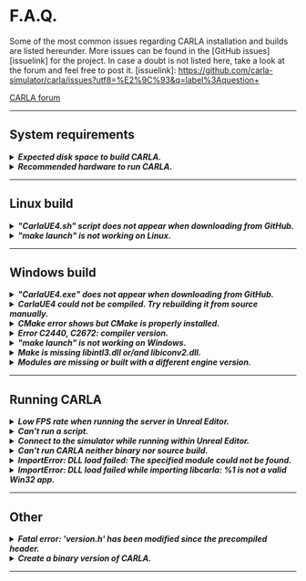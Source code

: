 # F.A.Q.

Some of the most common issues regarding CARLA installation and builds are listed hereunder. More issues can be found in the [GitHub issues][issuelink] for the project. In case a doubt is not listed here, take a look at the forum and feel free to post it.
[issuelink]: https://github.com/carla-simulator/carla/issues?utf8=%E2%9C%93&q=label%3Aquestion+ 
<div class="build-buttons">
<p>
<a href="https://forum.carla.org/" target="_blank" class="btn btn-neutral" title="Go to the CARLA forum">
CARLA forum</a>
</p>
</div>

---
## System requirements
<!-- ======================================================================= -->
  <details>
    <summary><h5 style="display:inline">
    Expected disk space to build CARLA.
    </h5></summary>

  It is advised to have at least 30/50GB. Building CARLA from source requires about 25GB of disk space, not counting Unreal Engine installation, which is quite a similar size. 

  Unreal Engine on Linux requires much more disk space as it keeps all the intermediate files, take a look at [this thread](https://answers.unrealengine.com/questions/430541/linux-engine-size.html) about the matter.
  </details>

<!-- ======================================================================= -->
  <details>
    <summary><h5 style="display:inline">
    Recommended hardware to run CARLA.
    </h5></summary>

  CARLA is a very performance demanding software, at the very minimum it needs for a 4GB GPU or even better, a dedicated GPU capable of running Unreal Engine. Take a look at [Unreal Engine's recommended hardware](https://wiki.unrealengine.com/Recommended_Hardware).

  </details>

---
## Linux build
<!-- ======================================================================= -->
  <details>
    <summary><h5 style="display:inline">
    "CarlaUE4.sh" script does not appear when downloading from GitHub.
    </h5></summary>

  There is no `CarlaUE4.sh` script in the source version of CARLA. Follow the [build instructions](build_linux.md) to build CARLA from source. To directly get the `CarlaUE4.sh` script, follow the [quick start instructions](start_quickstart.md). 
  </details>

<!-- ======================================================================= -->
  <details>
    <summary><h5 style="display:inline">
    "make launch" is not working on Linux.
    </h5></summary>

  Many different issues can be dragged during the build installation and finally show here, so here is a list of the most likely reasons why:  

* __Run Unreal Engine 4.22:__ Something may have failed when building Unreal Engine. Try running UE editor on its own and check out that it is the 4.22 release.
* __Download the assets:__ The server will not be able to run without the visual content, so this step is mandatory even when building CARLA for the first time. Go to the root CARLA folder and run the script to get the assets: `./Update.sh`
* __UE4_ROOT is not defined:__ The environment variable is not set. Remember to make it persistent session-wide by adding it to your `~/.bashrc` or `~/.profile`, otherwise it will need to be set for every new shell. Run `export UE4_ROOT=~/UnrealEngine_4.22` to set the variable this time. Make sure that the path leads to the UE 4.22 main folder.  
* __Check dependencies:__ Confirm that everything was installed properly during the first steps of the process. Maybe one of the commands was skipped, unsuccessful or the dependencies were not suitable for the system.
* __Delete CARLA and clone it again:__ Just in case something went wrong. Delete your version of CARLA and try cloning or downloading and extracting it again. Then follow the steps from there.   
* __Meet system requirements:__ Ubuntu version should be 16.04 or later. CARLA needs around 15GB of disk space and a dedicated GPU (or at least one with 4GB) to run. 

Other specific reasons for a system to show conflicts with CARLA may occur. Please, post these on the forum so the team can get to know more about them.   
  </details>

---
## Windows build

<!-- ======================================================================= -->
  <details>
    <summary><h5 style="display:inline">
    "CarlaUE4.exe" does not appear when downloading from GitHub.
    </h5></summary>

  There is no `CarlaUE4.exe` executable in the source version of CARLA. Follow the [build instructions](build_windows.md) to build CARLA from source. To directly get the `CarlaUE4.exe`, follow the [quick start instructions](start_quickstart.md). 
  </details>


<!-- ======================================================================= -->
  <details>
    <summary><h5 style="display:inline">
    CarlaUE4 could not be compiled. Try rebuilding it from source manually. 
    </h5></summary>

Something went wrong when trying to build CARLA. To know what happened, the build must be done using Visual Studio.  

1. Go to `carla/Unreal/CarlaUE4` and right-click the `CarlaUE4.uproject`. 
2. Click on __Generate Visual Studio project files__. 
3. Open the file generated with Visual Studio 2017. 
4. Compile the project with Visual Studio (shortcut is F7). The build will fail, but the issues found will be shown below.
  </details>

<!-- ======================================================================= -->
  <details>
    <summary><h5 style="display:inline">
    CMake error shows but CMake is properly installed.
    </h5></summary>
	
This issue occurs when trying to use the _make_ command either to build the server or the client even though CMake is installed with an updated version and added to the environment path. The reason is that the issue is not really related with CMake but a conflict between Visual Studio versions.  
Completely erase Visual Studio versions from the system and leave only the Visual Studio 2017 to make sure that everything works properly.  
  </details>

<!-- ======================================================================= -->
  <details>
    <summary><h5 style="display:inline">
    Error C2440, C2672: compiler version.
    </h5></summary>
	
The build is not using the 2017 compiler due to conflict with other Visual Studio or Microsoft Compiler versions. Uninstall the other and rebuild again. If the problem still exists, it may be due to Visual Studio not being good at getting rid of itself. To completely clean Visual Studio from the computer go to `Program Files (x86)\Microsoft Visual Studio\Installer\resources\app\layout` and run `.\InstallCleanup.exe -full`. This may need admin permissions.

To keep the other version of Visual Studio edit ```%appdata%\Unreal Engine\UnrealBuildTool\BuildConfiguration.xml``` adding the following lines:

```xml
<VCProjectFileGenerator>
    <Version>VisualStudio2017</Version>
</VCProjectFileGenerator>

<WindowsPlatform>
    <Compiler>VisualStudio2017</Compiler>
</WindowsPlatform>
```
  </details>

<!-- ======================================================================= -->
  <details>
    <summary><h5 style="display:inline">
    "make launch" is not working on Windows.
    </h5></summary>

  Many different issues can be dragged during the build installation and finally show here, so here is a list of the most likely reasons why:  

* __Restart the system:__ There are many installations going in the Windows build and it would be a great idea to give the system a chance to restart and make sure that everything is updated properly. 
* __Run Unreal Engine 4.22:__ Something may have failed when building Unreal Engine. Try running UE editor on its own and make sure that it is the 4.22 release.
* __Download the assets:__ The server will not be able to run without the visual content, so this step is mandatory even when running CARLA for the first time. 
* __Visual Studio 2017:__ If there are other versions of Visual Studio installed or recently uninstalled, conflicts may arise. To completely clean Visual Studio from the computer go to `Program Files (x86)\Microsoft Visual Studio\Installer\resources\app\layout` and run `.\InstallCleanup.exe -full`.  
* __Delete CARLA and clone it again:__ Just in case something went wrong. Delete your version of CARLA and try cloning or downloading and extracting it again. Then follow the steps from there.  
* __Meet system requirements:__ CARLA needs around 30/50GB of disk space and a dedicated GPU (or at least one with 4GB) to run. 

Other specific reasons for a system to show conflicts with CARLA may occur. Please, post these on the forum so the team can get to know more about them.   
  </details>

<!-- ======================================================================= -->
  <details>
    <summary><h5 style="display:inline">
    Make is missing libintl3.dll or/and libiconv2.dll.
    </h5></summary>
	
Download the [dependencies](http://gnuwin32.sourceforge.net/downlinks/make-dep-zip.php) and extract the _bin_ content into the __make__ installation path.   
  </details>

<!-- ======================================================================= -->
  <details>
    <summary><h5 style="display:inline">
    Modules are missing or built with a different engine version.  
    </h5></summary>

This may happen, especially when building for the very first time. Just click on "Accept" to rebuild them. 
  </details>


---
## Running CARLA
<!-- ======================================================================= -->
  <details>
    <summary><h5 style="display:inline">
    Low FPS rate when running the server in Unreal Editor.
    </h5></summary>

  UE4 Editor goes to a low performance mode when out of focus. It can be disabled
  in the editor preferences. Go to "Edit->Editor Preferences->Performance" and
  disable the "Use Less CPU When in Background" option.

  </details>

<!-- ======================================================================= -->
  <details>
    <summary><h5 style="display:inline">
    Can't run a script.
    </h5></summary>
	
Some scripts have requirements that can be found in the files named __Requirements.txt__ in the same path as the script itself. Be sure to get these in order to run the script. The majority of them can simply be installed with a `pip install` command.  

Sometimes on Windows, scripts cannot run just using `script_name.py` in their directory. Try adding `python script_name.py`. 

  </details>

<!-- ======================================================================= -->

  <details>
    <summary><h5 style="display:inline">
    Connect to the simulator while running within Unreal Editor.
    </h5></summary>

  Press the "Play" button and wait until the scene is loaded. At that point, a Python client can connect to the simulator as with the standalone simulator.

  </details>

<!-- ======================================================================= -->
  <details>
    <summary><h5 style="display:inline">
   Can't run CARLA neither binary nor source build.
    </h5></summary>

  One of the most common issues is that NVIDIA drivers are outdated in the system where CARLA is intended to run. Please make sure that this is not the case. If the issue is still unresolved, take a look at the [forum](https://forum.carla.org/) and feel free to post with the specific issue. 
  </details>

<!-- ======================================================================= -->
  <details>
    <summary><h5 style="display:inline">
    ImportError: DLL load failed: The specified module could not be found.
    </h5></summary>
	
If this message appears when trying to run a script, one of the libraries needed has not been properly installed. As a work around, go to: `carla\Build\zlib-source\build`  
Copy the file named `zlib.dll` in the directory of the script. 
  </details>

<!-- ======================================================================= -->
  <details>
    <summary><h5 style="display:inline">
    ImportError: DLL load failed while importing libcarla: %1 is not a valid Win32 app. 
    </h5></summary>
	
A 32-bit Python version is creating conflicts when trying to run a script. Uninstall it and leave only the Python3 x64 required. 
  </details>

---
## Other
<!-- ======================================================================= -->
  <details>
    <summary><h5 style="display:inline">
    Fatal error: 'version.h' has been modified since the precompiled header.
    </h5></summary>

  This happens from time to time due to Linux updates. There is a special target in the Makefile for this issue. It takes a long time but fixes the issue:

      $ make hard-clean
      $ make CarlaUE4Editor

  </details>

<!-- ======================================================================= -->
  <details>
    <summary><h5 style="display:inline">
    Create a binary version of CARLA.
    </h5></summary>

  In Linux, the recommended way is to run `make package` in the project folder. This method makes a packaged version of the project, including the Python API modules. This is the method used to make a release of CARLA for Linux.

  Alternatively, it is possible to compile a binary version of CARLA within Unreal Editor.
 Open the CarlaUE4 project, go to the menu "File -> Package Project", and select a platform. This takes a while, but it should generate a packaged version of CARLA to execute without Unreal Editor. 
  </details>

---
